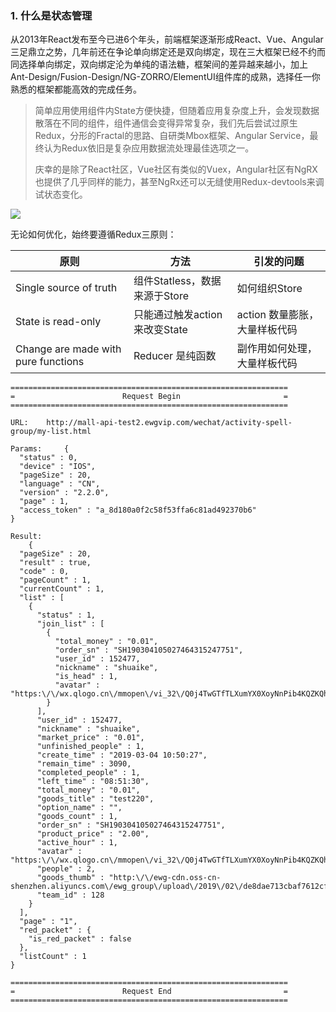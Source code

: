 ### 1. 什么是状态管理

从2013年React发布至今已进6个年头，前端框架逐渐形成React、Vue、Angular三足鼎立之势，几年前还在争论单向绑定还是双向绑定，现在三大框架已经不约而同选择单向绑定，双向绑定沦为单纯的语法糖，框架间的差异越来越小，加上Ant-Design/Fusion-Design/NG-ZORRO/ElementUI组件库的成熟，选择任一你熟悉的框架都能高效的完成任务。

> 简单应用使用组件内State方便快捷，但随着应用复杂度上升，会发现数据散落在不同的组件，组件通信会变得异常复杂，我们先后尝试过原生Redux，分形的Fractal的思路、自研类Mbox框架、Angular Service，最终认为Redux依旧是复杂应用数据流处理最佳选项之一。
> 
> 庆幸的是除了React社区，Vue社区有类似的Vuex，Angular社区有NgRX也提供了几乎同样的能力，甚至NgRx还可以无缝使用Redux-devtools来调试状态变化。
> 

![](https://user-gold-cdn.xitu.io/2019/2/11/168dcce274c2fdc8?imageView2/0/w/1280/h/960/ignore-error/1)

无论如何优化，始终要遵循Redux三原则：

原则|方法|引发的问题|
----|---|-------|
Single source of truth| 组件Statless，数据来源于Store| 如何组织Store|
State is read-only| 只能通过触发action来改变State|action 数量膨胀，大量样板代码|
Change are made with pure functions| Reducer 是纯函数| 副作用如何处理，大量样板代码|



```
==============================================================
=                        Request Begin                       =
==============================================================

URL:	http://mall-api-test2.ewgvip.com/wechat/activity-spell-group/my-list.html

Params:		{
  "status" : 0,
  "device" : "IOS",
  "pageSize" : 20,
  "language" : "CN",
  "version" : "2.2.0",
  "page" : 1,
  "access_token" : "a_8d180a0f2c58f53ffa6c81ad492370b6"
}

Result:
	{
  "pageSize" : 20,
  "result" : true,
  "code" : 0,
  "pageCount" : 1,
  "currentCount" : 1,
  "list" : [
    {
      "status" : 1,
      "join_list" : [
        {
          "total_money" : "0.01",
          "order_sn" : "SH190304105027464315247751",
          "user_id" : 152477,
          "nickname" : "shuaike",
          "is_head" : 1,
          "avatar" : "https:\/\/wx.qlogo.cn\/mmopen\/vi_32\/Q0j4TwGTfTLXumYX0XoyNnPib4KQZKQhjq1DUicxX3RCgCCG9u0eibx6cIib3bE97icVfEpJib0Qibu67ls5OnNBVGm7w\/132"
        }
      ],
      "user_id" : 152477,
      "nickname" : "shuaike",
      "market_price" : "0.01",
      "unfinished_people" : 1,
      "create_time" : "2019-03-04 10:50:27",
      "remain_time" : 3090,
      "completed_people" : 1,
      "left_time" : "08:51:30",
      "total_money" : "0.01",
      "goods_title" : "test220",
      "option_name" : "",
      "goods_count" : 1,
      "order_sn" : "SH190304105027464315247751",
      "product_price" : "2.00",
      "active_hour" : 1,
      "avatar" : "https:\/\/wx.qlogo.cn\/mmopen\/vi_32\/Q0j4TwGTfTLXumYX0XoyNnPib4KQZKQhjq1DUicxX3RCgCCG9u0eibx6cIib3bE97icVfEpJib0Qibu67ls5OnNBVGm7w\/132",
      "people" : 2,
      "goods_thumb" : "http:\/\/ewg-cdn.oss-cn-shenzhen.aliyuncs.com\/ewg_group\/upload\/2019\/02\/de8dae713cbaf7612cf62c4dd7680912.jpg",
      "team_id" : 128
    }
  ],
  "page" : "1",
  "red_packet" : {
    "is_red_packet" : false
  },
  "listCount" : 1
}

==============================================================
=                        Request End                         =
==============================================================


```

















